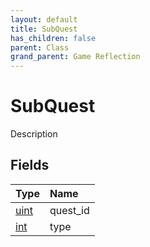 ```yaml
---
layout: default
title: SubQuest
has_children: false
parent: Class
grand_parent: Game Reflection
---
```

# SubQuest
Description 

## Fields

| Type | Name |
|:----------|:--------------|
| [uint](/riftbreaker-wiki/docs/game-reflection/components/uint/) | quest_id |
| [int](/riftbreaker-wiki/docs/game-reflection/enums/int/) | type |

